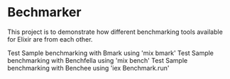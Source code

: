 # Bechmarker

This project is to demonstrate how different benchmarking tools available for
Elixir are from each other.

Test Sample benchmarking with Bmark using 'mix bmark'
Test Sample benchmarking with Benchfella using 'mix bench'
Test Sample benchmarking with Benchee using 'iex Benchmark.run'
